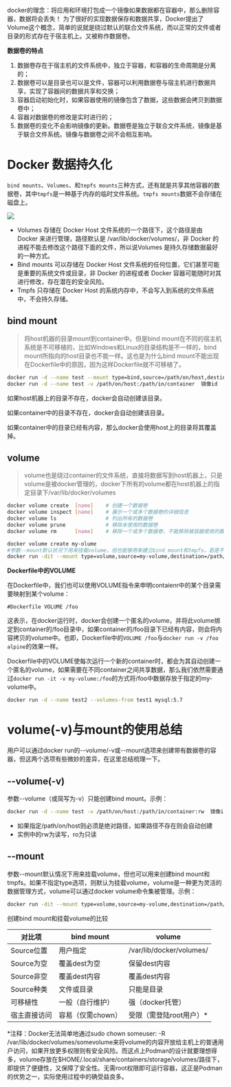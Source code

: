 

docker的理念：将应用和环境打包成一个镜像如果数据都在容器中，那么删除容器，数据将会丢失！
为了很好的实现数据保存和数据共享，Docker提出了Volume这个概念，简单的说就是绕过默认的联合文件系统，而以正常的文件或者目录的形式存在于宿主机上。又被称作数据卷。

**数据卷的特点**

1. 数据卷存在于宿主机的文件系统中，独立于容器，和容器的生命周期是分离的；
2. 数据卷可以是目录也可以是文件，容器可以利用数据卷与宿主机进行数据共享，实现了容器间的数据共享和交换；
3. 容器启动初始化时，如果容器使用的镜像包含了数据，这些数据会拷贝到数据卷中；
4. 容器对数据卷的修改是实时进行的；
5. 数据卷的变化不会影响镜像的更新。数据卷是独立于联合文件系统，镜像是基于联合文件系统。镜像与数据卷之间不会相互影响。

# Docker 数据持久化

`bind mounts`、`Volumes`、和`tepfs mounts`三种方式，还有就是共享其他容器的数据卷，其中`tmpfs`是一种基于内存的临时文件系统。`tmpfs mounts`数据不会存储在磁盘上。

![](image-20221127212013265-20230610173810-zgeo48m.png)

- Volumes 存储在 Docker Host 文件系统的一个路径下，这个路径是由 Docker 来进行管理，路径默认是  /var/lib/docker/volumes/，非 Docker 的进程不能去修改这个路径下面的文件，所以说Volumes  是持久存储数据最好的一种方式。
- Bind mounts 可以存储在 Docker Host 文件系统的任何位置，它们甚至可能是重要的系统文件或目录，非 Docker 的进程或者 Docker 容器可能随时对其进行修改，存在潜在的安全风险。
- Tmpfs 只存储在 Docker Host 的系统内存中，不会写入到系统的文件系统中，不会持久存储。

## bind mount

> 将host机器的目录mount到container中。但是bind mount在不同的宿主机系统是不可移植的，比如Windows和Linux的目录结构是不一样的，bind mount所指向的host目录也不能一样。这也是为什么bind mount不能出现在Dockerfile中的原因，因为这样Dockerfile就不可移植了。​

```bash
docker run -d --name test --mount type=bind,source=/path/on/host,destination=/path/in/container  镜像id
docker run -d --name test -v /path/on/host:/path/in/container  镜像id
```

如果host机器上的目录不存在，docker会自动创建该目录。

如果container中的目录不存在，docker会自动创建该目录。

如果container中的目录已经有内容，那么docker会使用host上的目录将其覆盖掉。

## volume

> volume也是绕过container的文件系统，直接将数据写到host机器上，只是volume是被docker管理的，docker下所有的volume都在host机器上的指定目录下/var/lib/docker/volumes

```bash
docker volume create  [name]    # 创建一个数据卷
docker volume inspect [name]    # 展示一个或多个数据卷的详细信息
docker volume ls                # 列出所有的数据卷
docker volume prune             # 移除未使用的数据卷
docker volume rm      [name]    # 移除一个或多个数据卷，不能移除被容器使用的数据卷
```

```bash
docker volume create my-olume
#参数--mount默认状况下用来挂载volume，但也能够用来建立bind mount和tmpfs。若是不指定type选项，则默认为挂载volume，volume是一种更为灵活的数据管理方式，volume能够经过docker volume命令集被管理。
docker run -dit --mount type=volume,source=my-volume,destination=/path/in/container  ImageID
```

**Dockerfile中的VOLUME**

在Dockerfile中，我们也可以使用VOLUME指令来申明contaienr中的某个目录需要映射到某个volume：

`#Dockerfile VOLUME /foo`

这表示，在docker运行时，docker会创建一个匿名的volume，并将此volume绑定到container的/foo目录中，如果container的/foo目录下已经有内容，则会将内容拷贝的volume中。也即，Dockerfile中的`VOLUME /foo`与`docker run -v /foo alpine`的效果一样。

Dockerfile中的VOLUME使每次运行一个新的container时，都会为其自动创建一个匿名的volume，如果需要在不同container之间共享数据，那么我们依然需要通过`docker run -it -v my-volume:/foo`的方式将/foo中数据存放于指定的my-volume中。

```bash
docker run -d --name test2 --volumes-from test1 mysql:5.7
```

# volume(-v)与mount的使用总结

用户可以通过docker run的--volume/-v或--mount选项来创建带有数据卷的容器，但这两个选项有些微妙的差异，在这里总结梳理一下。

## --volume(-v)

参数--volume（或简写为-v）只能创建bind mount。示例：

```bash
docker run -d --name test -v /path/on/host:/path/in/container:rw  镜像id
```

- 如果指定/path/on/host则必须是绝对路径，如果路径不存在则会自动创建
- 实例中的rw为读写，ro为只读

## --mount

参数--mount默认情况下用来挂载volume，但也可以用来创建bind  mount和tmpfs。如果不指定type选项，则默认为挂载volume，volume是一种更为灵活的数据管理方式，volume可以通过docker  volume命令集被管理。示例：

```bash
docker run -dit --mount type=volume,source=my-volume,destination=/path/in/container  ImageID
```

创建bind mount和挂载volume的比较

|对比项|bind mount|volume|
| --------------| -------------------| --------------------------|
|Source位置|用户指定|/var/lib/docker/volumes/|
|Source为空|覆盖dest为空|保留dest内容|
|Source非空|覆盖dest内容|覆盖dest内容|
|Source种类|文件或目录|只能是目录|
|可移植性|一般（自行维护）|强（docker托管）|
|宿主直接访问|容易（仅需chown）|受限（需登陆root用户）*|

*注释：Docker无法简单地通过sudo chown someuser: -R  /var/lib/docker/volumes/somevolume来将volume的内容开放给主机上的普通用户访问，如果开放更多权限则有安全风险。而这点上Podman的设计就要理想得多，volume存放在$HOME/.local/share/containers/storage/volumes/路径下，即提供了便捷性，又保障了安全性。无需root权限即可运行容器，这正是Podman的优势之一，实际使用过程中的确受益良多。

